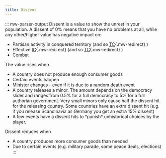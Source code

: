 ```yaml
---
title: Dissent
---
```


::: mw-parser-output
Dissent is a value to show the unrest in your population. A dissent of
0% means that you have no problems at all, while any other/higher value
has negative impact on:

- Partisan activity in conquered territory (and so
  [TC](/wiki/TC "TC"){.mw-redirect} )
- Effective [IC](/wiki/IC "IC"){.mw-redirect} (and so
  [TC](/wiki/TC "TC"){.mw-redirect} )
- Combat

The value rises when

- A country does not produce enough consumer goods
- Certain events happen
- Minister changes - even if it is due to a random death event
- A country releases a minor. The amount depends on the democracy
  slider and ranges from 0.5% for a full democracy to 5% for a full
  authorian government. Very small minors only cause half the dissent
  hit for the releasing country. Some countries have an extra dissent
  hit (e.g. if you release Scandinavia as Germany you get an extra 15%
  dissent)
- A few events have a dissent hits to \*punish\* unhistorical choices
  by the player.

Dissent reduces when

- A country produces more consumer goods than needed
- Due to certain events (e.g. military parade, some peace deals,
  elections)
  :::
